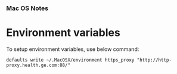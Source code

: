 ### Mac OS Notes

# Environment variables
To setup environment variables, use below command:
```defaults write ~/.MacOSX/environment proxy "http://http-proxy.health.ge.com:88/"
defaults write ~/.MacOSX/environment https_proxy "http://http-proxy.health.ge.com:88/"
